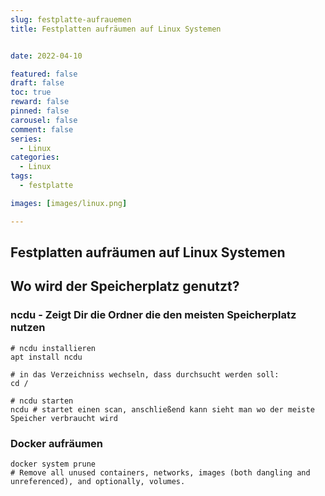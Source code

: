 ```yaml
---
slug: festplatte-aufrauemen
title: Festplatten aufräumen auf Linux Systemen


date: 2022-04-10

featured: false
draft: false
toc: true
reward: false
pinned: false
carousel: false
comment: false
series:
  - Linux
categories:
  - Linux
tags:
  - festplatte

images: [images/linux.png]

---
```


## Festplatten aufräumen auf Linux Systemen



## Wo wird der Speicherplatz genutzt?
### ncdu - Zeigt Dir die Ordner die den meisten Speicherplatz nutzen

```shell
# ncdu installieren
apt install ncdu

# in das Verzeichniss wechseln, dass durchsucht werden soll:
cd /

# ncdu starten
ncdu # startet einen scan, anschließend kann sieht man wo der meiste Speicher verbraucht wird
```


### Docker aufräumen


```shell
docker system prune
# Remove all unused containers, networks, images (both dangling and unreferenced), and optionally, volumes.
```